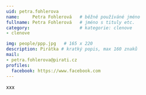 ```yaml
---
uid: petra.fohlerova
name:     Petra Fohlerová  	# běžně používáné jméno
fullname: Petra Fohlerová  	# jméno s tituly etc.
category:                   # kategorie: clenove
- clenove

img: people/ppp.jpg   # 165 x 220
description: Pirátka # kratký popis, max 160 znaků
mail:
- petra.fohlerova@pirati.cz
profiles:
  facebook: https://www.facebook.com
---
```


xxx
